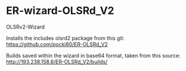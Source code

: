 # ER-wizard-OLSRd_V2
OLSRv2-Wizard

Installs the includes olsrd2 package from this git:
https://github.com/pocki80/ER-OLSRd_V2

Builds saved within the wizard in base64 format, taken from this source:
http://193.238.158.8/ER-OLSRd_V2/builds/
